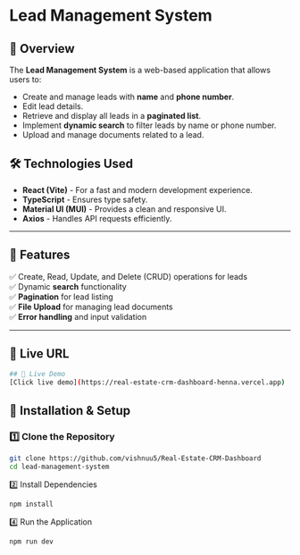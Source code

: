 # Lead Management System

## 🚀 Overview
The **Lead Management System** is a web-based application that allows users to:
- Create and manage leads with **name** and **phone number**.
- Edit lead details.
- Retrieve and display all leads in a **paginated list**.
- Implement **dynamic search** to filter leads by name or phone number.
- Upload and manage documents related to a lead.

## 🛠️ Technologies Used

- **React (Vite)** - For a fast and modern development experience.
- **TypeScript** - Ensures type safety.
- **Material UI (MUI)** - Provides a clean and responsive UI.
- **Axios** - Handles API requests efficiently.

---

## 📌 Features
✅ Create, Read, Update, and Delete (CRUD) operations for leads  
✅ Dynamic **search** functionality  
✅ **Pagination** for lead listing  
✅ **File Upload** for managing lead documents  
✅ **Error handling** and input validation  

---

## 🚀 Live URL
```bash
## 🚀 Live Demo
[Click live demo](https://real-estate-crm-dashboard-henna.vercel.app)
```

## 🔧 Installation & Setup

### 1️⃣ Clone the Repository
```sh
git clone https://github.com/vishnuu5/Real-Estate-CRM-Dashboard
cd lead-management-system
```

2️⃣ Install Dependencies

```bash
npm install
```
4️⃣ Run the Application
```bash
npm run dev
```

